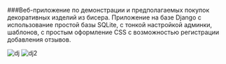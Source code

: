 ###Веб-приложение по демонстрации и предполагаемых покупок декоративных изделий из бисера. Приложение на базе Django с использование простой базы SQLite, с тонкой настройкой админки, шаблонов, с простым оформление CSS с возможностью регистрации добавления отзывов. 

![dj](https://user-images.githubusercontent.com/77128020/141770202-4ebfb7b1-6bcc-46ce-8aca-b1cc1b5c6ca8.PNG)
![dj2](https://user-images.githubusercontent.com/77128020/141770230-1985a14e-a4b5-46a1-8b18-999cc3d06992.PNG)
